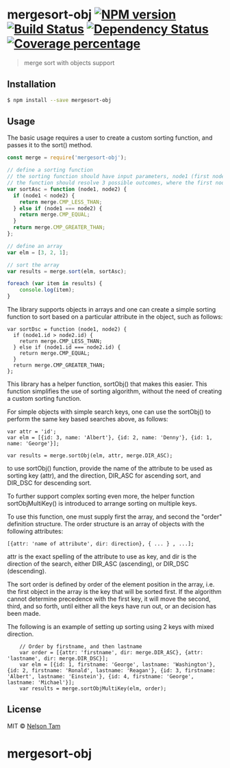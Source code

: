 # mergesort-obj [![NPM version][npm-image]][npm-url] [![Build Status][travis-image]][travis-url] [![Dependency Status][daviddm-image]][daviddm-url] [![Coverage percentage][coveralls-image]][coveralls-url]
> merge sort with objects support

## Installation

```sh
$ npm install --save mergesort-obj
```

## Usage

The basic usage requires a user to create a custom sorting function, and passes it to the sort() method.

```js
const merge = require('mergesort-obj');

// define a sorting function
// the sorting function should have input parameters, node1 (first node) and node2 (second node) for comparison
// the function should resolve 3 possible outcomes, where the first node is deemed to have lesser precedence (CMP_GREATER_THAN), same precedence CMP_EQUAL, or greater precedence (CMP_LESS_THAN). Greater precedence gets placed in the beginning of the array.
var sortAsc = function (node1, node2) {
  if (node1 < node2) {
    return merge.CMP_LESS_THAN;
  } else if (node1 === node2) {
    return merge.CMP_EQUAL;
  }
  return merge.CMP_GREATER_THAN;
};

// define an array
var elm = [3, 2, 1];

// sort the array
var results = merge.sort(elm, sortAsc);

foreach (var item in results) {
    console.log(item);
}
```

The library supports objects in arrays and one can create a simple sorting function to sort based on a particular attribute in the object, such as follows:

```
var sortDsc = function (node1, node2) {
  if (node1.id > node2.id) {
    return merge.CMP_LESS_THAN;
  } else if (node1.id === node2.id) {
    return merge.CMP_EQUAL;
  }
  return merge.CMP_GREATER_THAN;
};
```

This library has a helper function, sortObj() that makes this easier. This function simplifies the use of sorting algorithm, without the need of creating a custom sorting function.

For simple objects with simple search keys, one can use the sortObj() to perform the same key based searches above, as follows:

```
var attr = 'id';
var elm = [{id: 3, name: 'Albert'}, {id: 2, name: 'Denny'}, {id: 1, name: 'George'}];

var results = merge.sortObj(elm, attr, merge.DIR_ASC);
```

to use sortObj() function, provide the name of the attribute to be used as sorting key (attr), and the direction, DIR_ASC for ascending sort, and DIR_DSC for descending sort.

To further support complex sorting even more, the helper function sortObjMultiKey() is introduced to arrange sorting on multiple keys.

To use this function, one must supply first the array, and second the "order" definition structure. The order structure is an array of objects with the following attributes:

```
[{attr: 'name of attribute', dir: direction}, { ... } , ...];
```

attr is the exact spelling of the attribute to use as key, and dir is the direction of the search, either DIR_ASC (ascending), or DIR_DSC (descending).

The sort order is defined by order of the element position in the array, i.e. the first object in the array is the key that will be sorted first. If the algorithm cannot determine precedence with the first key, it will move the second, third, and so forth, until either all the keys have run out, or an decision has been made.

The following is an example of setting up sorting using 2 keys with mixed direction.

```
    // Order by firstname, and then lastname
    var order = [{attr: 'firstname', dir: merge.DIR_ASC}, {attr: 'lastname', dir: merge.DIR_DSC}];
    var elm = [{id: 1, firstname: 'George', lastname: 'Washington'}, {id: 2, firstname: 'Ronald', lastname: 'Reagan'}, {id: 3, firstname: 'Albert', lastname: 'Einstein'}, {id: 4, firstname: 'George', lastname: 'Michael'}];
    var results = merge.sortObjMultiKey(elm, order);
```

## License

MIT © [Nelson Tam]()


[npm-image]: https://badge.fury.io/js/mergesort-obj.svg
[npm-url]: https://npmjs.org/package/mergesort-obj
[travis-image]: https://travis-ci.org/kktam/mergesort-obj.svg?branch=master
[travis-url]: https://travis-ci.org/kktam/mergesort-obj
[daviddm-image]: https://david-dm.org/kktam/mergesort-obj.svg?theme=shields.io
[daviddm-url]: https://david-dm.org/kktam/mergesort-obj
[coveralls-image]: https://coveralls.io/repos/kktam/mergesort-obj/badge.svg
[coveralls-url]: https://coveralls.io/r/kktam/mergesort-obj
# mergesort-obj
